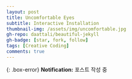 ```yaml
---
layout: post
title: Uncomfortable Eyes
subtitle: Interactive Installation
thumbnail-img: /assets/img/uncomfortable.jpg
gh-repo: daattali/beautiful-jekyll
gh-badge: [star, fork, follow]
tags: [Creative Coding]
comments: true
---
```


{: .box-error}
**Notification:** 포스트 작성 중
